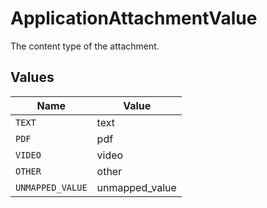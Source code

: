 # ApplicationAttachmentValue

The content type of the attachment.


## Values

| Name             | Value            |
| ---------------- | ---------------- |
| `TEXT`           | text             |
| `PDF`            | pdf              |
| `VIDEO`          | video            |
| `OTHER`          | other            |
| `UNMAPPED_VALUE` | unmapped_value   |